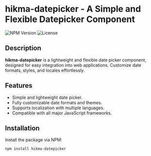 # hikma-datepicker - A Simple and Flexible Datepicker Component

![NPM Version](https://img.shields.io/npm/v/hikma-datepicker)
![License](https://img.shields.io/npm/l/hikma-datepicker)

## Description
**hikma-datepicker** is a lightweight and flexible date picker component, designed for easy integration into web applications. Customize date formats, styles, and locales effortlessly.

## Features
- Simple and lightweight date picker.
- Fully customizable date formats and themes.
- Supports localization with multiple languages.
- Compatible with all major JavaScript frameworks.

## Installation

Install the package via NPM:

```bash
npm install hikma-datepicker
